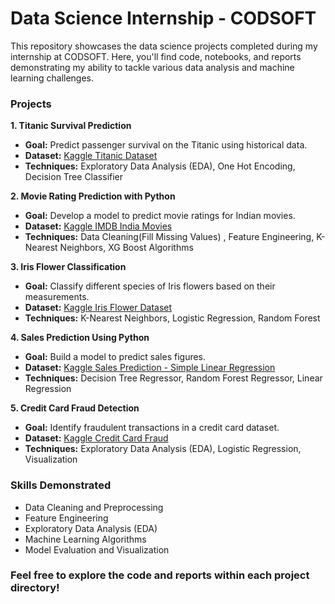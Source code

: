 # Data Science Internship - CODSOFT

This repository showcases the data science projects completed during my internship at CODSOFT. Here, you'll find code, notebooks, and reports demonstrating my ability to tackle various data analysis and machine learning challenges.

### Projects

**1. Titanic Survival Prediction**

* **Goal:** Predict passenger survival on the Titanic using historical data.
* **Dataset:** [Kaggle Titanic Dataset](https://www.kaggle.com/datasets/yasserh/titanic-dataset)
* **Techniques:** Exploratory Data Analysis (EDA), One Hot Encoding, Decision Tree Classifier

**2. Movie Rating Prediction with Python**

* **Goal:** Develop a model to predict movie ratings for Indian movies.
* **Dataset:** [Kaggle IMDB India Movies](https://www.kaggle.com/datasets/adrianmcmahon/imdb-india-movies)
* **Techniques:** Data Cleaning(Fill Missing Values) , Feature Engineering, K-Nearest Neighbors, XG Boost Algorithms

**3. Iris Flower Classification**

* **Goal:** Classify different species of Iris flowers based on their measurements.
* **Dataset:** [Kaggle Iris Flower Dataset](https://www.kaggle.com/datasets/arshid/iris-flower-dataset)
* **Techniques:** K-Nearest Neighbors, Logistic Regression, Random Forest

**4. Sales Prediction Using Python**

* **Goal:** Build a model to predict sales figures.
* **Dataset:** [Kaggle Sales Prediction - Simple Linear Regression](https://www.kaggle.com/code/ashydv/sales-prediction-simple-linear-regression/input)
* **Techniques:**  Decision Tree Regressor, Random Forest Regressor, Linear Regression

**5. Credit Card Fraud Detection**

* **Goal:** Identify fraudulent transactions in a credit card dataset.
* **Dataset:** [Kaggle Credit Card Fraud](https://www.kaggle.com/datasets/mlg-ulb/creditcardfraud)
* **Techniques:** Exploratory Data Analysis (EDA), Logistic Regression, Visualization 

### Skills Demonstrated

* Data Cleaning and Preprocessing
* Feature Engineering
* Exploratory Data Analysis (EDA)
* Machine Learning Algorithms
* Model Evaluation and Visualization

### Feel free to explore the code and reports within each project directory!

